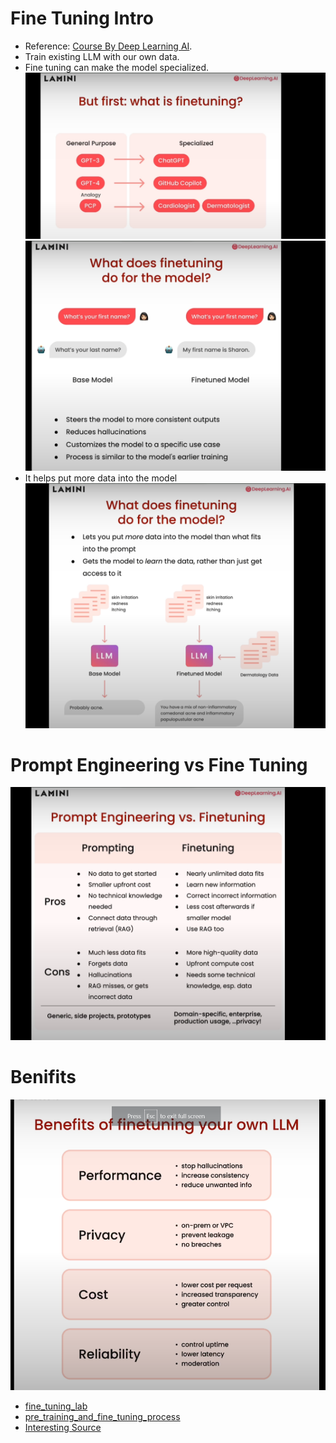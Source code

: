 # Fine Tuning Intro
- Reference: [Course By Deep Learning AI](https://learn.deeplearning.ai/courses/finetuning-large-language-models/lesson/1/introduction).
- Train existing LLM with our own data.
- Fine tuning can make the model specialized.
![fine_tuning_intro.png](./fine_tuning_intro.png)
![intro_3.png](./intro_3.png)
- It helps put more data into the model
![intro_2.png](./intro_2.png)

# Prompt Engineering vs Fine Tuning
![prompt_engineering_vs_fine_tuning.png](./prompt_engineering_vs_fine_tuning.png)
# Benifits
![benifits_of_fine_tuning.png](./benifits_of_fine_tuning.png)
- [fine_tuning_lab](01_Why_finetuning_lab_student.md)
- [pre_training_and_fine_tuning_process](02_The_Process.md)
- [Interesting Source](https://www.datacamp.com/tutorial/fine-tuning-llama-2)